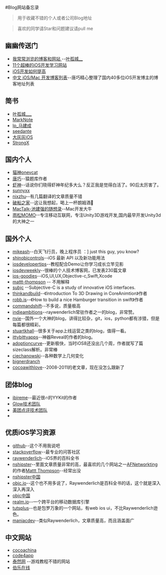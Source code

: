 #Blog网站备忘录

> 用于收藏不错的个人或者公司Blog地址

> 喜欢的同学请Star和问题建议请pull me

## 幽幽传送门
* [我常常浏览的博客和网站
](http://www.jianshu.com/p/e5353a1a752c) --[叶孤城__](http://www.jianshu.com/users/b82d2721ba07)
* [11个超棒的iOS开发学习网站](http://www.cocoachina.com/ios/20150626/11348.html)
* [iOS开发如何提高](http://blog.devtang.com/blog/2014/07/27/ios-levelup-tips/)
* [中文 iOS/Mac 开发博客列表](https://github.com/tangqiaoboy/iOSBlogCN-)--唐巧精心整理了国内40多位iOS开发博主的博客地址列表



## 简书
* [叶孤城___](http://www.jianshu.com/users/b82d2721ba07/latest_articles)
* [MarkNote](http://www.jianshu.com/users/39eeabac725a/latest_articles)
* [lp_马建成](http://www.jianshu.com/users/384f80cdc57b/latest_articles)
* [seedante
](http://www.jianshu.com/users/7ba5d9065301/latest_articles)
* [大灰灰iOS](http://www.jianshu.com/users/960f3b94323a/latest_articles)
* [StrongX](http://www.jianshu.com/users/56475732c6e9/latest_articles)



## 国内个人
* [猫神onevcat](http://onevcat.com/?from=inf&wvr=5&loc=infblog)
* [唐巧](http://blog.devtang.com/)--猿题库作者
* [虾神](http://blog.txx.im/?from=inf&wvr=5&loc=infblog)--话说你们晓得虾神年纪多大么？反正我是觉得白活了。90后太厉害了。
* [sunnyxx](http://blog.sunnyxx.com/2015/05/17/cell-height-calculation/)
* [nixzhu](https://github.com/nixzhu/dev-blog)--有几篇翻译的文章质量不错
* [破船之家](http://beyondvincent.com)--这让我想起，喝上一杯朗姆酒🍺
* [MacTalk-池建强的随想录](http://macshuo.com/?page_id=93)--Mac开发大牛
* [雨松MOMO](http://www.xuanyusong.com)--专注移动互联网，专注Unity3D游戏开发,国内最早开发Unity3d的大神之一

## 国外个人
* [mikeash](https://www.mikeash.com)--白天飞行员，晚上程序员 ：] just this guy, you know?
* [shinobicontrols](https://www.shinobicontrols.com/blog)--iOS 最新 API 以及新功能用法
* [iosdevelopertips](http://iosdevelopertips.com/user-interface/custom-visual-calendar-control-for-ios.html)--教程配合Demo让你学习成长立竿见影
* [iosdevweekly](http://iosdevweekly.com)--很棒的个人技术博客网，已发表230篇文章
* [ios-goodies](http://ios-goodies.com)--iOS,UI,UX,Objective-c,Swift,Xcode
* [mattt-thompson](http://nshipster.cn/authors/mattt-thompson/) -- 不用解释
* [subjc](http://subjc.com) --Subjective-C is a study of innovative iOS interfaces.
* [thinkandbuild](http://www.thinkandbuild.it)--《Introduction To 3D Drawing in CoreAnimtion》作者
* [robb.is](http://robb.is/)--《How to build a nice Hamburger transition in swift》作者
* [commandshift](http://commandshift.co.uk)--不多说，质量极高
* [indieambitions](http://indieambitions.com/)--raywenderlich常驻作者之一的blog，非常赞。
* [nvie](http://nvie.com)--国外一个大神的blog，讲得比较杂，git，ios，python都有涉猎，但是每篇都很精彩。
* [stuartkhall](http://stuartkhall.com)--很多关于app上线运营之类的blog，值得一看。
* [ittybittyapps](http://blog.ittybittyapps.com)--神器Reveal的作者的blog。
* [adoptioncurve](http://adoptioncurve.net/)--更新极快，当时iOS8还没出几个周，作者就写了篇sizeclass解析。非常棒
* [ciechanowski](http://ciechanowski.me)--各种数学上几何变化
* [bignerdranch](https://www.bignerdranch.com/blog/)
* [cocoawithlove](http://www.cocoawithlove.com)--2008-2011的老文章，现在没怎么跟新了

## 团体blog
* [ibireme](http://blog.ibireme.com)--最近很🔥的YYKit的作者
* [Glow技术团队](http://tech.glowing.com/cn/)
* [美团点评技术团队](http://tech.meituan.com)
* 


## 优质iOS学习资源
* [github](https://github.com)--这个不用我说吧
* [stackoverflow](http://stackoverflow.com)--最专业的问答社区
* [raywenderlich]( http://www.raywenderlich.com)--iOS界的百科全书
* [nshipster](http://nshipster.com)--里面文章质量非常的高，最喜欢的几个网站之一[AFNetworkting](https://github.com/AFNetworking/AFNetworking)的作者[Mattt Thompson](http://nshipster.com/authors/mattt-thompson/)--经常出没
* [nshipster中国](http://nshipster.cn)
* [objc.io](http://www.objc.io)--这个也不用多说了，Raywenderlich是百科全书的话，这个就是深入深入再深入
* [objc中国](http://objcio.cn)
* [realm.io](https://realm.io)--一个跨平台的移动数据库引擎
* [tutsplus](http://tutsplus.com/)--也是包罗万象的一个网站，有web ios ui，不比Raywenderlich逊色。
* [maniacdev](https://maniacdev.com)--类似Raywenderlich，文章质量高，而且涵盖面广

## 中文网站
* [cocoachina](http://www.cocoachina.com)
* [code4app](http://www.code4app.com)
* [泰然网](http://www.tairan.com) --游戏教程不错的网站
* [伯乐在线](http://blog.jobbole.com)


